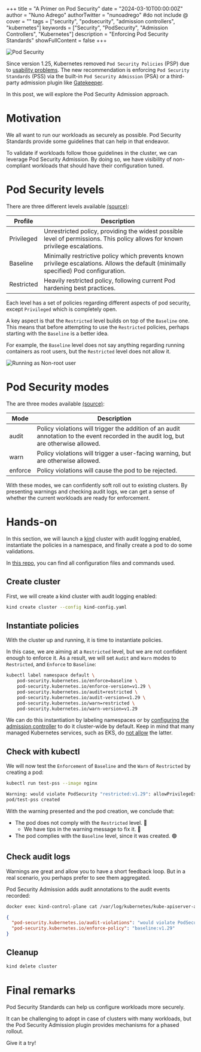 +++
title = "A Primer on Pod Security"
date = "2024-03-10T00:00:00Z"
author = "Nuno Adrego"
authorTwitter = "nunoadrego" #do not include @
cover = ""
tags = ["security", "podsecurity", "admission controllers", "kubernetes"]
keywords = ["Security", "PodSecurity", "Admission Controllers", "Kubernetes"]
description = "Enforcing Pod Security Standards"
showFullContent = false
+++

![Pod Security](/static_en/pod-security.jpg)

Since version 1.25, Kubernetes removed `Pod Security Policies` (PSP) due to [usability problems](https://kubernetes.io/blog/2021/04/06/podsecuritypolicy-deprecation-past-present-and-future/#why-is-podsecuritypolicy-going-away). The new recommendation is enforcing `Pod Security Standards` (PSS) via the built-in `Pod Security Admission` (PSA) or a third-party admission plugin like [Gatekeeper](https://nunoadrego.com/posts/opa-gatekeeper-in-the-admission-controllers-world/).

In this post, we will explore the Pod Security Admission approach.

# Motivation

We all want to run our workloads as securely as possible. Pod Security Standards provide some guidelines that can help in that endeavor.

To validate if workloads follow those guidelines in the cluster, we can leverage Pod Security Admission. By doing so, we have visibility of non-compliant workloads that should have their configuration tuned.

# Pod Security levels

There are three different levels available [(source)](https://kubernetes.io/docs/concepts/security/pod-security-standards/):

| Profile    	| Description                                                                                                                          	|
|------------	|--------------------------------------------------------------------------------------------------------------------------------------	|
| Privileged 	| Unrestricted policy, providing the widest possible level of permissions. This policy allows for known privilege escalations.         	|
| Baseline   	| Minimally restrictive policy which prevents known privilege escalations. Allows the default (minimally specified) Pod configuration. 	|
| Restricted 	| Heavily restricted policy, following current Pod hardening best practices.                                                           	|

Each level has a set of policies regarding different aspects of pod security, except `Privileged` which is completely open.

A key aspect is that the `Restricted` level builds on top of the `Baseline` one. This means that before attempting to use the `Restricted` policies, perhaps starting with the `Baseline` is a better idea.

For example, the `Baseline` level does not say anything regarding running containers as root users, but the `Restricted` level does not allow it.

![Running as Non-root user](/static_en/running-as-non-root.jpg "Source: https://kubernetes.io/docs/concepts/security/pod-security-standards/#restricted")

# Pod Security modes

The are three modes available [(source)](https://kubernetes.io/docs/concepts/security/pod-security-admission/):

| Mode    	| Description                                                                                                                            	|
|---------	|----------------------------------------------------------------------------------------------------------------------------------------	|
| audit   	| Policy violations will trigger the addition of an audit annotation to the event recorded in the  audit log, but are otherwise allowed. 	|
| warn    	| Policy violations will trigger a user-facing warning, but are otherwise allowed.                                                       	|
| enforce 	| Policy violations will cause the pod to be rejected.                                                                                   	|

With these modes, we can confidently soft roll out to existing clusters. By presenting warnings and checking audit logs, we can get a sense of whether the current workloads are ready for enforcement.

# Hands-on

In this section, we will launch a [kind](https://kind.sigs.k8s.io/) cluster with audit logging enabled, instantiate the policies in a namespace, and finally create a pod to do some validations.

In [this repo](https://github.com/nunoadrego/pod-security), you can find all configuration files and commands used.

## Create cluster

First, we will create a kind cluster with audit logging enabled:

```bash
kind create cluster --config kind-config.yaml
```

## Instantiate policies

With the cluster up and running, it is time to instantiate policies.

In this case, we are aiming at a `Restricted` level, but we are not confident enough to enforce it. As a result, we will set `Audit` and `Warn` modes to `Restricted`, and `Enforce` to `Baseline`:

```bash
kubectl label namespace default \
    pod-security.kubernetes.io/enforce=baseline \
    pod-security.kubernetes.io/enforce-version=v1.29 \
    pod-security.kubernetes.io/audit=restricted \
    pod-security.kubernetes.io/audit-version=v1.29 \
    pod-security.kubernetes.io/warn=restricted \
    pod-security.kubernetes.io/warn-version=v1.29
```

We can do this instantiation by labeling namespaces or by [configuring the admission controller](https://kubernetes.io/docs/tasks/configure-pod-container/enforce-standards-admission-controller/) to do it cluster-wide by default. Keep in mind that many managed Kubernetes services, such as EKS, do [not allow](https://github.com/aws/containers-roadmap/issues/1822) the latter.

## Check with kubectl

We will now test the `Enforcement` of `Baseline` and the `Warn` of `Restricted` by creating a pod:

```bash
kubectl run test-pss --image nginx
```

```bash
Warning: would violate PodSecurity "restricted:v1.29": allowPrivilegeEscalation != false (container "test-pss" must set securityContext.allowPrivilegeEscalation=false), unrestricted capabilities (container "test-pss" must set securityContext.capabilities.drop=["ALL"]), runAsNonRoot != true (pod or container "test-pss" must set securityContext.runAsNonRoot=true), seccompProfile (pod or container "test-pss" must set securityContext.seccompProfile.type to "RuntimeDefault" or "Localhost")
pod/test-pss created
```

With the warning presented and the pod creation, we conclude that:

- The pod does not comply with the `Restricted` level. 🔴
  - We have tips in the warning message to fix it. 👀
- The pod complies with the `Baseline` level, since it was created. 🟢

## Check audit logs

Warnings are great and allow you to have a short feedback loop. But in a real scenario, you perhaps prefer to see them aggregated.

Pod Security Admission adds audit annotations to the audit events recorded:

```bash
docker exec kind-control-plane cat /var/log/kubernetes/kube-apiserver-audit.log | jq '. | select(.objectRef.namespace=="default") | .annotations // empty | with_entries(select(.key | startswith("pod-security")))'
```

```json
{
  "pod-security.kubernetes.io/audit-violations": "would violate PodSecurity \"restricted:v1.29\": allowPrivilegeEscalation != false (container \"test-pss\" must set securityContext.allowPrivilegeEscalation=false), unrestricted capabilities (container \"test-pss\" must set securityContext.capabilities.drop=[\"ALL\"]), runAsNonRoot != true (pod or container \"test-pss\" must set securityContext.runAsNonRoot=true), seccompProfile (pod or container \"test-pss\" must set securityContext.seccompProfile.type to \"RuntimeDefault\" or \"Localhost\")",
  "pod-security.kubernetes.io/enforce-policy": "baseline:v1.29"
}
```

## Cleanup

```bash
kind delete cluster
```

# Final remarks

Pod Security Standards can help us configure workloads more securely.

It can be challenging to adopt in case of clusters with many workloads, but the Pod Security Admission plugin provides mechanisms for a phased rollout.

Give it a try!
